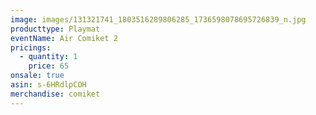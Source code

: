 ```yaml
---
image: images/131321741_1803516289806285_1736598078695726839_n.jpg
producttype: Playmat
eventName: Air Comiket 2
pricings:
  - quantity: 1
    price: 65
onsale: true
asin: s-6HRdlpCOH
merchandise: comiket
---
```

